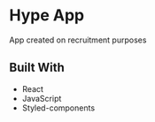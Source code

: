 # Hype App

App created on recruitment purposes

## Built With

* React 
* JavaScript
* Styled-components

